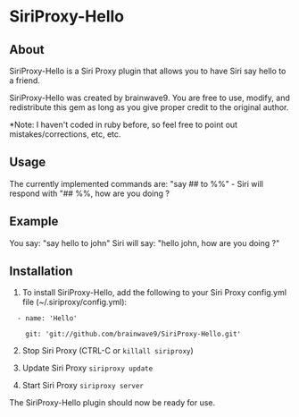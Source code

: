 SiriProxy-Hello
===============

About
-----
SiriProxy-Hello is a Siri Proxy plugin that allows you to have Siri say hello to a friend.

SiriProxy-Hello was created by brainwave9.
You are free to use, modify, and redistribute this gem as long as you give proper credit to the original author.

*Note: I haven't coded in ruby before, so feel free to point out mistakes/corrections, etc, etc.


Usage
-----

The currently implemented commands are:
"say ## to %%" - Siri will respond with "## %%, how are you doing ?


Example
-------

You say: "say hello to john"
Siri will say: "hello john, how are you doing ?"

		
Installation
------------

1. To install SiriProxy-Hello, add the following to your Siri Proxy config.yml file (~/.siriproxy/config.yml):

`  - name: 'Hello'`

`    git: 'git://github.com/brainwave9/SiriProxy-Hello.git'`

2. Stop Siri Proxy (CTRL-C or `killall siriproxy`)

3. Update Siri Proxy
	`siriproxy update`
	  
4. Start Siri Proxy
	`siriproxy server`
	
The SiriProxy-Hello plugin should now be ready for use.

